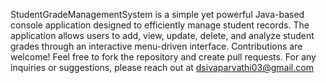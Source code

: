 StudentGradeManagementSystem is a simple yet powerful Java-based console application designed to efficiently manage student records. The application allows users to add, view, update, delete, and analyze student grades through an interactive menu-driven interface.
Contributions are welcome! Feel free to fork the repository and create pull requests.
For any inquiries or suggestions, please reach out at dsivaparvathi03@gmail.com


